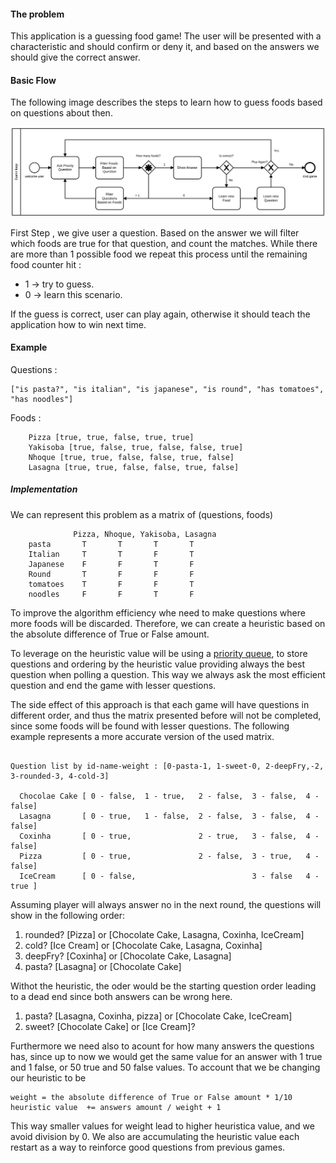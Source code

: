 #### The problem
This application is a guessing food game! 
The user will be presented with a characteristic and should confirm or deny it, 
and based on the answers we should give the correct answer.

#### Basic Flow
The following image describes the steps to learn how to guess foods based on questions about then.

![Alt text](GuessFood.svg)

First Step , we give user a question. 
Based on the answer we will filter which foods are true for that question, and count the matches.
While there are more than 1 possible food we repeat this process until the remaining food counter hit :
- 1 -> try to guess. 
- 0 -> learn this scenario.

If the guess is correct, user can play again, otherwise it should teach the application how to win next time.

#### Example
Questions : 
```
["is pasta?", "is italian", "is japanese", "is round", "has tomatoes", "has noodles"]
```
Foods :
```
    Pizza [true, true, false, true, true]
    Yakisoba [true, false, true, false, false, true]
    Nhoque [true, true, false, false, true, false]
    Lasagna [true, true, false, false, true, false]
```

##### Implementation
We can represent this problem as a matrix of (questions, foods)
```    
              Pizza, Nhoque, Yakisoba, Lasagna
    pasta       T       T       T       T
    Italian     T       T       F       T
    Japanese    F       F       T       F
    Round       T       F       F       F
    tomatoes    T       F       F       T
    noodles     F       F       T       F
```

To improve the algorithm efficiency whe need to make questions where more foods will be discarded. 
Therefore, we can create a heuristic based on the absolute difference of True or False amount.

To leverage on the heuristic value will be using a [priority queue](https://docs.oracle.com/en/java/javase/11/docs/api/java.base/java/util/PriorityQueue.html),
to store questions and ordering by the heuristic value providing always the best question when polling a question. 
This way we always ask the most efficient question and end the game with lesser questions.

The side effect of this approach is that each game will have questions in different order,
and thus the matrix presented before will not be completed, since some foods will be found
with lesser questions. 
The following example represents a more accurate version of the used matrix.

```

Question list by id-name-weight : [0-pasta-1, 1-sweet-0, 2-deepFry,-2, 3-rounded-3, 4-cold-3]

  Chocolae Cake [ 0 - false,  1 - true,   2 - false,  3 - false,  4 - false]
  Lasagna       [ 0 - true,   1 - false,  2 - false,  3 - false,  4 - false]
  Coxinha       [ 0 - true,               2 - true,   3 - false,  4 - false]
  Pizza         [ 0 - true,               2 - false,  3 - true,   4 - false]
  IceCream      [ 0 - false,                          3 - false   4 - true ]
```
Assuming player will always answer no in the next round, the questions will show in the following order:
1. rounded? [Pizza] or [Chocolate Cake, Lasagna, Coxinha, IceCream]
2. cold? [Ice Cream] or [Chocolate Cake, Lasagna, Coxinha]
3. deepFry? [Coxinha] or [Chocolate Cake, Lasagna]
4. pasta? [Lasagna] or [Chocolate Cake]

Withot the heuristic, the oder would be the starting question order leading to a dead end since both answers can be wrong here.
1. pasta? [Lasagna, Coxinha, pizza] or [Chocolate Cake, IceCream]
2. sweet? [Chocolate Cake] or [Ice Cream]?

Furthermore we need also to acount for how many answers the questions has, since up to now we would get the same value for 
an answer with 1 true and 1 false, or 50 true and 50 false values. To account that we be changing our heuristic to be
    
    weight = the absolute difference of True or False amount * 1/10
    heuristic value  += answers amount / weight + 1 

This way smaller values for weight lead to higher heuristica value, and we avoid division by 0. 
We also are accumulating the heuristic value each restart as a way to reinforce good questions from previous games.
